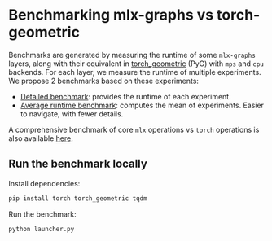 # Benchmarking mlx-graphs vs torch-geometric

Benchmarks are generated by measuring the runtime of some `mlx-graphs` layers, along with their equivalent in [torch_geometric](https://github.com/pyg-team/pytorch_geometric) (PyG) with `mps` and `cpu` backends. For each layer, we measure the runtime of multiple experiments. We propose 2 benchmarks based on these experiments:

* [Detailed benchmark](results/average_benchmark.md): provides the runtime of each experiment.
* [Average runtime benchmark](results/detailed_benchmark.md): computes the mean of experiments. Easier to navigate, with fewer details.

A comprehensive benchmark of core `mlx` operations vs `torch` operations is also available [here]((https://github.com/TristanBilot/mlx-benchmark)).


## Run the benchmark locally

Install dependencies:

```python
pip install torch torch_geometric tqdm
```

Run the benchmark:
```python
python launcher.py
```
